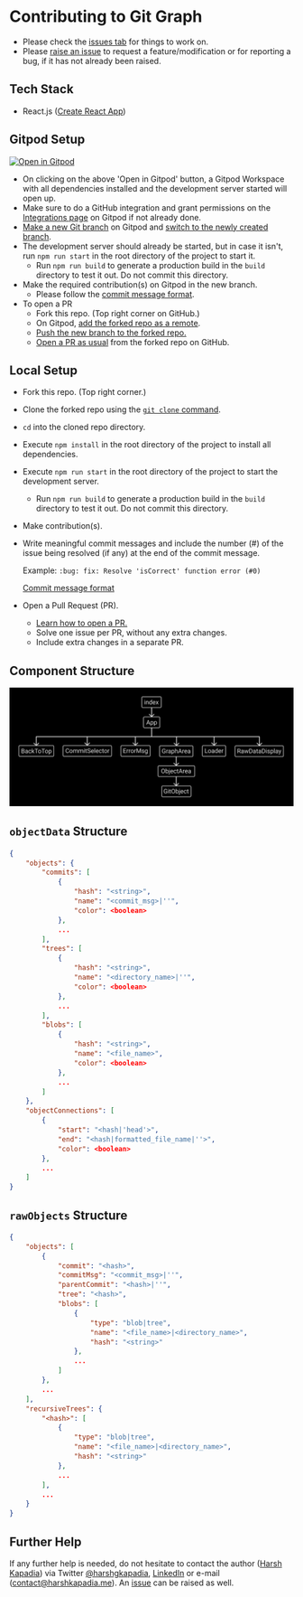# Contributing to Git Graph

-   Please check the [issues tab](https://github.com/HarshKapadia2/git-graph/issues) for things to work on.
-   Please [raise an issue](https://github.com/HarshKapadia2/git-graph/issues) to request a feature/modification or for reporting a bug, if it has not already been raised.

## Tech Stack

-   React.js ([Create React App](https://create-react-app.dev))

## Gitpod Setup

[![Open in Gitpod](https://gitpod.io/button/open-in-gitpod.svg)](https://gitpod.io/#https://github.com/HarshKapadia2/git-graph)

-   On clicking on the above 'Open in Gitpod' button, a Gitpod Workspace with all dependencies installed and the development server started will open up.
-   Make sure to do a GitHub integration and grant permissions on the [Integrations page](https://gitpod.io/integrations) on Gitpod if not already done.
-   [Make a new Git branch](https://harshkapadia2.github.io/git_basics/#_branch_name_2) on Gitpod and [switch to the newly created branch](https://harshkapadia2.github.io/git_basics/#_git_switch).
-   The development server should already be started, but in case it isn't, run `npm run start` in the root directory of the project to start it.
    -   Run `npm run build` to generate a production build in the `build` directory to test it out. Do not commit this directory.
-   Make the required contribution(s) on Gitpod in the new branch.
    -   Please follow the [commit message format](https://harshkapadia2.github.io/git_basics/#_commit_messagetitle).
-   To open a PR
    -   Fork this repo. (Top right corner on GitHub.)
    -   On Gitpod, [add the forked repo as a remote](https://harshkapadia2.github.io/git_basics/#_add_connecting_repo_alias_connecting_repo_url_git).
    -   [Push the new branch to the forked repo.](https://harshkapadia2.github.io/git_basics/#_git_push)
    -   [Open a PR as usual](https://github.com/firstcontributions/first-contributions#submit-your-changes-for-review) from the forked repo on GitHub.

## Local Setup

-   Fork this repo. (Top right corner.)
-   Clone the forked repo using the [`git clone` command](https://harshkapadia2.github.io/git_basics/#_git_clone).
-   `cd` into the cloned repo directory.
-   Execute `npm install` in the root directory of the project to install all dependencies.
-   Execute `npm run start` in the root directory of the project to start the development server.
    -   Run `npm run build` to generate a production build in the `build` directory to test it out. Do not commit this directory.
-   Make contribution(s).
-   Write meaningful commit messages and include the number (#) of the issue being resolved (if any) at the end of the commit message.

    Example: `:bug: fix: Resolve 'isCorrect' function error (#0)`

    [Commit message format](https://harshkapadia2.github.io/git_basics/#_commit_messagetitle)

-   Open a Pull Request (PR).
    -   [Learn how to open a PR.](https://github.com/firstcontributions/first-contributions)
    -   Solve one issue per PR, without any extra changes.
    -   Include extra changes in a separate PR.

## Component Structure

![](repo-img/component-structure.png)

## `objectData` Structure

```json
{
    "objects": {
        "commits": [
            {
                "hash": "<string>",
                "name": "<commit_msg>|''",
				"color": <boolean>
            },
            ...
        ],
        "trees": [
            {
                "hash": "<string>",
                "name": "<directory_name>|''",
				"color": <boolean>
            },
            ...
        ],
        "blobs": [
            {
                "hash": "<string>",
                "name": "<file_name>",
				"color": <boolean>
            },
            ...
        ]
    },
    "objectConnections": [
        {
            "start": "<hash|'head'>",
            "end": "<hash|formatted_file_name|''>",
			"color": <boolean>
        },
        ...
    ]
}
```

## `rawObjects` Structure

```json
{
	"objects": [
		{
			"commit": "<hash>",
			"commitMsg": "<commit_msg>|''",
			"parentCommit": "<hash>|''",
			"tree": "<hash>",
			"blobs": [
				{
					"type": "blob|tree",
					"name": "<file_name>|<directory_name>",
					"hash": "<string>"
				},
				...
			]
		},
		...
	],
	"recursiveTrees": {
		"<hash>": [
			{
				"type": "blob|tree",
				"name": "<file_name>|<directory_name>",
				"hash": "<string>"
			},
			...
		],
		...
	}
}
```

## Further Help

If any further help is needed, do not hesitate to contact the author ([Harsh Kapadia](https://harshkapadia.me)) via Twitter [@harshgkapadia](https://twitter.com/harshgkapadia), [LinkedIn](https://www.linkedin.com/in/harshgkapadia) or e-mail ([contact@harshkapadia.me](mailto:contact@harshkapadia.me)). An [issue](https://github.com/HarshKapadia2/git-graph/issues) can be raised as well.
